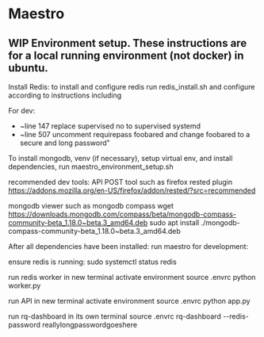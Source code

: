 # Maestro

## WIP Environment setup.  These instructions are for a local running environment (not docker) in ubuntu.   
Install Redis:   to install and configure redis run redis_install.sh and configure according to instructions including

For dev:
* ~line 147 replace supervised no to supervised systemd
* ~line 507 uncomment requirepass foobared and change foobared to a secure and long password" 

To install mongodb, venv (if necessary), setup virtual env, and install dependencies,  run
maestro_environment_setup.sh

recommended dev tools:
API POST tool such as firefox rested plugin
https://addons.mozilla.org/en-US/firefox/addon/rested/?src=recommended

mongodb viewer such as mongodb compass
wget https://downloads.mongodb.com/compass/beta/mongodb-compass-community-beta_1.18.0~beta.3_amd64.deb
sudo apt install ./mongodb-compass-community-beta_1.18.0~beta.3_amd64.deb


After all dependencies have been installed:  run maestro for development:

ensure redis is running:
sudo systemctl status redis

run redis worker in new terminal
activate environment
source .envrc
python worker.py

run API in new terminal
activate environment
source .envrc
python app.py

run rq-dashboard in its own terminal
source .envrc
rq-dashboard --redis-password reallylongpasswordgoeshere

